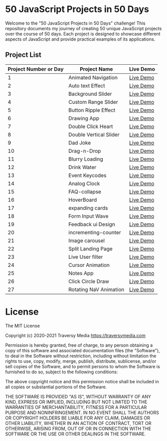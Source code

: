 
# 50 JavaScript Projects in 50 Days

Welcome to the "50 JavaScript Projects in 50 Days" challenge! This repository documents my journey of creating 50 unique JavaScript projects over the course of 50 days. Each project is designed to showcase different aspects of JavaScript and provide practical examples of its applications.

## Project List
| Project Number or Day | Project Name           | Live Demo |
|----------------|------------------------|-----------|
| 1              | Animated Navigation    | [Live Demo](https://incandescent-axolotl-810e70.netlify.app/) |
| 2              | Auto text Effect       | [Live Demo](https://649afe6522758800892fdfd7--resplendent-kelpie-b48687.netlify.app/) |
| 3              | Background Slider      | [Live Demo](https://luminous-khapse-1ba58f.netlify.app/) |
| 4              | Custom Range Slider    | [Live Demo](https://649d802814d4fd06f21aa2bd--reliable-quokka-372b68.netlify.app/) |
| 5              | Button Ripple Effect   | [Live Demo](https://649ebcb74b925100892cf385--fantastic-gecko-412f5d.netlify.app/) |
| 6              | Drawing App            | [Live Demo](https://64a00b01a3ef6d1ff67df26a--loquacious-frangipane-053790.netlify.app/) |
| 7              | Double Click Heart     | [Live Demo](https://64a1646ebad6fb434e412885--stalwart-bombolone-dce336.netlify.app/) |
| 8              | Double Vertical Slider | [Live Demo](https://64a2337abad6fb33c941283c--gentle-bublanina-91deee.netlify.app/) |
| 9              | Dad Joke               | [Live Demo](https://64a40468a845b20dd01f91b7--roaring-lebkuchen-f16e73.netlify.app/) |
| 10             | Drag-n-Drop            | [Live Demo](https://64a5563c6eab6000811ed261--wonderful-torrone-ee80c6.netlify.app/) |
| 11             | Blurry Loading         | [Live Demo](https://64a67d5790757c5715967671--reliable-medovik-bf41a7.netlify.app/) |
| 12             | Drink Water            | [Live Demo](https://64a80c7dd19e2a0f5df5715c--effortless-tulumba-7396c6.netlify.app/) |
| 13             | Event Keycodes         | [Live Demo](https://64a979344dd25f0bd8c7707e--fantastic-haupia-b27331.netlify.app/) |
| 14             | Analog Clock           | [Live Demo](https://64aa3f4107c5a67282d76770--quiet-muffin-a52b88.netlify.app/) |
| 15             | FAQ-collapse           | [Live Demo](https://64abc81d5489343d5976b470--fancy-duckanoo-a7c4e3.netlify.app/) |
| 16             | HoverBoard             | [Live Demo](https://64ace9f62acb1a3a0d4613bb--splendid-axolotl-b9cf10.netlify.app/) |
| 17             | expanding cards        | [Live Demo](https://64ae8fb64979231a88927f9d--endearing-manatee-b90cf7.netlify.app/) |
| 18             | Form Input Wave        | [Live Demo](https://64afcc2d84a38d4580a5c7c0--velvety-strudel-b27202.netlify.app/?) |
| 19             | Feedback ui Design     | [Live Demo](https://frabjous-fox-e83e5f.netlify.app/) |
| 20             | incrementing-counter   | [Live Demo](https://64b282d3bd75e97d11def9c4--mellifluous-lokum-5c0c61.netlify.app/) |
| 21             | Image carousel         | [Live Demo](https://64b3e8bf9a72cb3063efde55--adorable-biscotti-276e17.netlify.app/) |
| 22             | Split Landing Page     | [Live Demo](https://64b4a9dee4fdea171088f062--playful-cannoli-67bbca.netlify.app/) |
| 23             | Live User filter       | [Live Demo](https://flourishing-rabanadas-094ab3.netlify.app/) | 
| 24             | Cursor Animation       | [Live Demo](https://flourishing-rabanadas-094ab3.netlify.app/) | 
| 25             | Notes App              | [Live Demo](https://64b936aa25c4c10475bd1064--thunderous-liger-790d68.netlify.app/) |
| 26             | Click Circle Draw      | [Live Demo](https://64ba6291e1b61e03bfb97577--ornate-toffee-01c247.netlify.app/) |
| 27             | Rotating NaV Animation | [Live Demo](https://64bb4c58c252e01b7b126f0c--spectacular-entremet-7fa79a.netlify.app/) |



<h1>License</h1>
The MIT License

Copyright (c) 2020-2021 Traversy Media https://traversymedia.com

Permission is hereby granted, free of charge, to any person obtaining a copy of this software and associated documentation files (the "Software"), to deal in the Software without restriction, including without limitation the rights to use, copy, modify, merge, publish, distribute, sublicense, and/or sell copies of the Software, and to permit persons to whom the Software is furnished to do so, subject to the following conditions:

The above copyright notice and this permission notice shall be included in all copies or substantial portions of the Software.

THE SOFTWARE IS PROVIDED "AS IS", WITHOUT WARRANTY OF ANY KIND, EXPRESS OR IMPLIED, INCLUDING BUT NOT LIMITED TO THE WARRANTIES OF MERCHANTABILITY, FITNESS FOR A PARTICULAR PURPOSE AND NONINFRINGEMENT. IN NO EVENT SHALL THE AUTHORS OR COPYRIGHT HOLDERS BE LIABLE FOR ANY CLAIM, DAMAGES OR OTHER LIABILITY, WHETHER IN AN ACTION OF CONTRACT, TORT OR OTHERWISE, ARISING FROM, OUT OF OR IN CONNECTION WITH THE SOFTWARE OR THE USE OR OTHER DEALINGS IN THE SOFTWARE.
